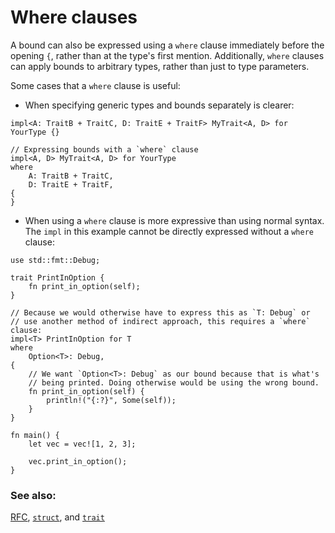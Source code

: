 # Where clauses

A bound can also be expressed using a `where` clause immediately before the
opening `{`, rather than at the type's first mention. Additionally, `where`
clauses can apply bounds to arbitrary types, rather than just to type
parameters.

Some cases that a `where` clause is useful:

- When specifying generic types and bounds separately is clearer:

```rust,ignore
impl<A: TraitB + TraitC, D: TraitE + TraitF> MyTrait<A, D> for YourType {}

// Expressing bounds with a `where` clause
impl<A, D> MyTrait<A, D> for YourType
where
    A: TraitB + TraitC,
    D: TraitE + TraitF,
{
}
```

- When using a `where` clause is more expressive than using normal syntax. The
  `impl` in this example cannot be directly expressed without a `where` clause:

```rust,editable
use std::fmt::Debug;

trait PrintInOption {
    fn print_in_option(self);
}

// Because we would otherwise have to express this as `T: Debug` or
// use another method of indirect approach, this requires a `where` clause:
impl<T> PrintInOption for T
where
    Option<T>: Debug,
{
    // We want `Option<T>: Debug` as our bound because that is what's
    // being printed. Doing otherwise would be using the wrong bound.
    fn print_in_option(self) {
        println!("{:?}", Some(self));
    }
}

fn main() {
    let vec = vec![1, 2, 3];

    vec.print_in_option();
}
```

### See also:

[RFC][where], [`struct`][struct], and [`trait`][trait]

[struct]: ../custom_types/structs.md
[trait]: ../trait.md
[where]: https://github.com/rust-lang/rfcs/blob/master/text/0135-where.md
